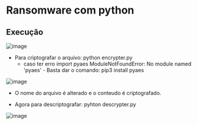 # Ransomware com python

## Execução 
![image](https://user-images.githubusercontent.com/88914278/219899416-302ef977-2bf6-44ec-b4b1-072277869f01.png)

- Para criptografar o arquivo: python encrypter.py
     * caso ter erro import pyaes
ModuleNotFoundError: No module named 'pyaes' - Basta dar o comando: pip3 install pyaes


![image](https://user-images.githubusercontent.com/88914278/219899461-c7a8429e-8caa-4ecb-9310-f78570c2d5ca.png)
- O nome do arquivo é alterado e o conteudo é criptografado.

- Agora para descriptografar: pyhton descrypter.py

![image](https://user-images.githubusercontent.com/88914278/219899612-704ad23b-6db6-4c03-abfa-e4414d3e43cb.png)
